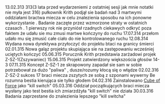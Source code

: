 13.02.313
313(3 lata przed wydarzeniemi z ostatniej sesji jak mnie notatki nie myła jest 316)
pułkownik Krith podjął sie badań nad 3 martwymi oddziałami bractwa  miecza w celu
znalezienia sposobu na ich ponowne wykorzystanie . Badanie zaczęte przez wzmorzone straty w ostatnich czasach .
1 pierwszy rok nie przyniósł rzadnych ciekawych odkryć poza  faktem że udału sie mu zmusi martwe kończyny do ruchu
17.07.314 przełom udało mu się zmusić całe ciało do nie  kontrolowanego ruchu
12.08.314 Wydana nowa dyrektywa przyłoczyć do projektu btaci na granicy śmierci
02.01.315 Nowa galąz projektu skupiająca sie na zastępowaniu wcześniej uciętych kończyć
05.06.315 Porucznik Krith przedstawia zarżadowi projek Z-SZ-1(Zszywaniec)
15.06.315 Projekt zatwierdzony większościa głosów 14-3
07.11.315 Koncept Z-SZ-1 ze skrapowony zapadał sie sam w sobie potrzebował za dużo "paliwa" , dusze/rozumy kłocą się o włądze
02.02.316 Z-SZ-2 sukces 17 braci miecza zszytych ze sobą z szponami wywerny Be rozumna bestia kierująca sie tylko głodem 
04.02.316 Zainstalowano  [Cube of Force](https://5e.tools/items.html#cube%20of%20force_xdmg) jako "kill switch"
05.03.316 Oddział początkujących braci miecza wysłany jako test
bestia ich zmiarzdżyła "kill switch" nie działa 
30.03.316 Badania zaprzestane do znalezienia lepszego "kill switcha"

